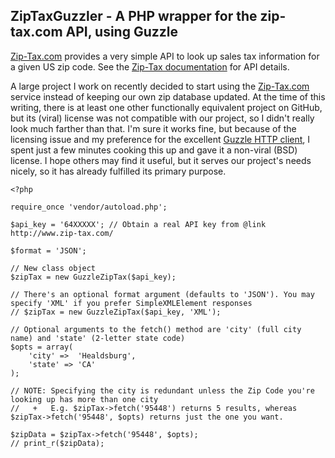 
## ZipTaxGuzzler - A PHP wrapper for the zip-tax.com API, using Guzzle


[Zip-Tax.com](http://www.zip-tax.com) provides a very simple API to look up sales tax information for a given US zip code.
See the [Zip-Tax documentation](http://www.zip-tax.com/documentation) for API details.

A large project I work on recently decided to start using the [Zip-Tax.com](http://www.zip-tax.com) service instead of keeping our own zip database updated. At the time of this writing, there is at least one other functionally equivalent project on GitHub, but its (viral) license was not compatible with our project, so I didn't really look much farther than that. I'm sure it works fine, but because of the licensing issue and my preference for the excellent [Guzzle HTTP client](http://guzzlephp.org/), I spent just a few minutes cooking this up and gave it a non-viral (BSD) license. I hope others may find it useful, but it serves our project's needs nicely, so it has already fulfilled its primary purpose.

    <?php

    require_once 'vendor/autoload.php';

    $api_key = '64XXXXX'; // Obtain a real API key from @link http://www.zip-tax.com/

    $format = 'JSON';

    // New class object
    $zipTax = new GuzzleZipTax($api_key);

    // There's an optional format argument (defaults to 'JSON'). You may specify 'XML' if you prefer SimpleXMLElement responses
    // $zipTax = new GuzzleZipTax($api_key, 'XML');

    // Optional arguments to the fetch() method are 'city' (full city name) and 'state' (2-letter state code)
    $opts = array(
        'city' =>  'Healdsburg',
        'state' => 'CA'
    );

    // NOTE: Specifying the city is redundant unless the Zip Code you're looking up has more than one city
    //   +   E.g. $zipTax->fetch('95448') returns 5 results, whereas $zipTax->fetch('95448', $opts) returns just the one you want.

    $zipData = $zipTax->fetch('95448', $opts);
    // print_r($zipData);

